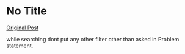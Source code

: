 # No Title

[Original Post](https://discourse.onlinedegree.iitm.ac.in/t/165959/211)

<p>while searching dont put any other filter other than asked in Problem statement.</p>